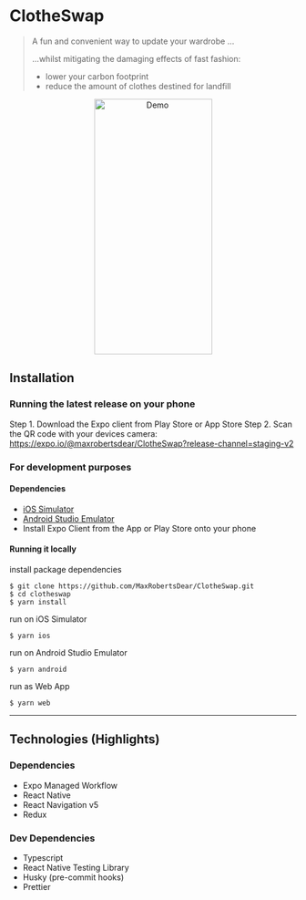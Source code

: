 # ClotheSwap

> A fun and convenient way to update your wardrobe ...
>
>  ...whilst mitigating the damaging effects of fast fashion:
> - lower your carbon footprint
> - reduce the amount of clothes destined for landfill

<p align='center'>
<a target="_blank"><img src="README-assets/demo1.gif" 
alt="Demo" width="207" height="448" alig /></a>
</p>


## Installation
### Running the latest release on your phone
Step 1. Download the Expo client from Play Store or App Store
Step 2. Scan the QR code with your devices camera: https://expo.io/@maxrobertsdear/ClotheSwap?release-channel=staging-v2

### For development purposes
#### Dependencies
- [iOS Simulator](https://docs.expo.io/workflow/ios-simulator/)
- [Android Studio Emulator](https://docs.expo.io/workflow/android-studio-emulator/)
- Install Expo Client from the App or Play Store onto your phone

#### Running it locally
install package dependencies
```shell
$ git clone https://github.com/MaxRobertsDear/ClotheSwap.git
$ cd clotheswap
$ yarn install
```
run on iOS Simulator
```shell
$ yarn ios
```
run on Android Studio Emulator
```shell
$ yarn android
```
run as Web App
```shell
$ yarn web
```

---

## Technologies (Highlights)
### Dependencies
- Expo Managed Workflow
- React Native
- React Navigation v5
- Redux
### Dev Dependencies
- Typescript
- React Native Testing Library
- Husky (pre-commit hooks)
- Prettier

